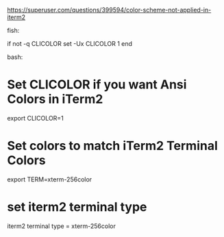 https://superuser.com/questions/399594/color-scheme-not-applied-in-iterm2

fish:

if not -q CLICOLOR
  set -Ux CLICOLOR 1
end

bash:

# Set CLICOLOR if you want Ansi Colors in iTerm2
export CLICOLOR=1

# Set colors to match iTerm2 Terminal Colors
export TERM=xterm-256color

# set iterm2 terminal type
iterm2 terminal type = xterm-256color
